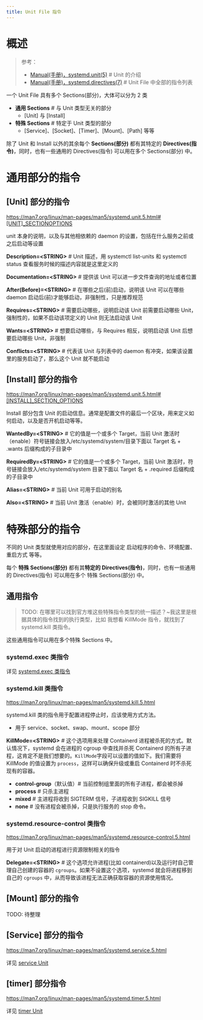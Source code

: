 ```yaml
---
title: Unit File 指令
---
```


# 概述

> 参考：
>
> - [Manual(手册)，systemd.unit(5)](https://man7.org/linux/man-pages/man5/systemd.unit.5.html) # Unit 的介绍
> - [Manual(手册)，systemd.directives(7)](https://man7.org/linux/man-pages/man7/systemd.directives.7.html) # Unit File 中全部的指令列表

一个 Unit File 具有多个 Sections(部分)，大体可以分为 2 类

- **通用 Sections** # 与 Unit 类型无关的部分
  - \[Unit] 与 \[Install]
- **特殊 Sections** # 特定于 Unit 类型的部分
  - \[Service]、\[Socket]、\[Timer]、\[Mount]、\[Path] 等等

除了 Unit 和 Install 以外的其余每个 **Sections(部分)** 都有其特定的 **Directives(指令)**，同时，也有一些通用的 Directives(指令) 可以用在多个 Sections(部分) 中。

# 通用部分的指令

## \[Unit] 部分的指令

https://man7.org/linux/man-pages/man5/systemd.unit.5.html#[UNIT]_SECTIONOPTIONS

unit 本身的说明，以及与其他相依赖的 daemon 的设置，包括在什么服务之前或之后启动等设置

**Description=\<STRING>** # Unit 描述，用 systemctl list-units 和 systemctl status 查看服务时候的描述内容就是这里定义的

**Documentation=\<STRING>** # 提供该 Unit 可以进一步文件查询的地址或者位置

**After(Before)=\<STRING>** # 在哪些之后(前)启动，说明该 Unit 可以在哪些 daemon 启动后(前)才能够启动，非强制性，只是推荐规范

**Requires=\<STRING>** # 需要启动哪些，说明启动该 Unit 前需要启动哪些 Unit，强制性的，如果不启动该项定义的 Unit 则无法启动该 Unit

**Wants=\<STRING>** # 想要启动哪些，与 Requires 相反，说明启动该 Unit 后想要启动哪些 Unit，非强制

**Conflicts=\<STRING>** # 代表该 Unit 与列表中的 daemon 有冲突，如果该设置里的服务启动了，那么这个 Unit 就不能启动

## \[Install] 部分的指令

https://man7.org/linux/man-pages/man5/systemd.unit.5.html#[INSTALL]_SECTION_OPTIONS

Install 部分包含 Unit 的启动信息。通常是配置文件的最后一个区块，用来定义如何启动，以及是否开机启动等等。

**WantedBy=\<STRING>** # 它的值是一个或多个 Target，当前 Unit 激活时（enable）符号链接会放入/etc/systemd/system/目录下面以 Target 名 + .wants 后缀构成的子目录中

**RequiredBy=\<STRING>** # 它的值是一个或多个 Target，当前 Unit 激活时，符号链接会放入/etc/systemd/system 目录下面以 Target 名 + .required 后缀构成的子目录中

**Alias=\<STRING>** # 当前 Unit 可用于启动的别名

**Also=\<STRING>** # 当前 Unit 激活（enable）时，会被同时激活的其他 Unit

# 特殊部分的指令

不同的 Unit 类型就使用对应的部分，在这里面设定 启动程序的命令、环境配置、重启方式 等等。

每个 **特殊 Sections(部分)** 都有其**特定的 Directives(指令)**，同时，也有一些通用的 Directives(指令) 可以用在多个 特殊 Sections(部分) 中。

## 通用指令

> TODO: 在哪里可以找到官方堆这些特殊指令类型的统一描述？~我这里是根据具体的指令找到的执行类型，比如 我想看 KillMode 指令，就找到了 systemd.kill 类指令。

这些通用指令可以用在多个特殊 Sections 中。

### systemd.exec 类指令

详见 [systemd.exec 类指令](/docs/1.操作系统/Systemd/Unit%20File/systemd.exec%20类指令.md)

### systemd.kill 类指令

https://man7.org/linux/man-pages/man5/systemd.kill.5.html

systemd.kill 类的指令用于配置进程停止时，应该使用方式方法。

- 用于 service、socket、swap、mount、scope 部分

**KillMode=\<STRING>** # 这个选项用来处理 Containerd 进程被杀死的方式。默认情况下，systemd 会在进程的 cgroup 中查找并杀死 Containerd 的所有子进程，这肯定不是我们想要的。`KillMode`字段可以设置的值如下。我们需要将 KillMode 的值设置为 `process`，这样可以确保升级或重启 Containerd 时不杀死现有的容器。

- **control-group**（默认值）# 当前控制组里面的所有子进程，都会被杀掉
- **process** # 只杀主进程
- **mixed** # 主进程将收到 SIGTERM 信号，子进程收到 SIGKILL 信号
- **none** # 没有进程会被杀掉，只是执行服务的 stop 命令。

### systemd.resource-control 类指令

https://man7.org/linux/man-pages/man5/systemd.resource-control.5.html

用于对 Unit 启动的进程进行资源限制相关的指令

**Delegate=\<STRING>** # 这个选项允许进程(比如 containerd)以及运行时自己管理自己创建的容器的 `cgroups`。如果不设置这个选项，systemd 就会将进程移到自己的 `cgroups` 中，从而导致该进程无法正确获取容器的资源使用情况。

## \[Mount] 部分的指令

TODO: 待整理

## \[Service] 部分的指令

https://man7.org/linux/man-pages/man5/systemd.service.5.html

详见 [service Unit](/docs/1.操作系统/Systemd/Unit%20File/service%20Unit.md)

## \[timer] 部分指令

https://man7.org/linux/man-pages/man5/systemd.timer.5.html

详见 [timer Unit](/docs/1.操作系统/Systemd/Unit%20File/timer%20Unit.md)
